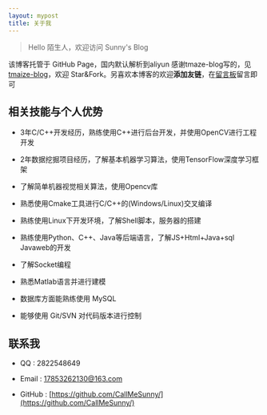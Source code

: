 ```yaml
---
layout: mypost
title: 关于我
---
```


> Hello 陌生人，欢迎访问 Sunny's Blog

该博客托管于 GitHub Page，国内默认解析到aliyun
感谢tmaze-blog写的，见[tmaize-blog](https://github.com/TMaize/tmaize-blog)，欢迎 Star&Fork。另喜欢本博客的欢迎**添加友链**，在[留言板](chat.html)留言即可

## 相关技能与个人优势

- 3年C/C++开发经历，熟练使用C++进行后台开发，并使用OpenCV进行工程开发

- 2年数据挖掘项目经历，了解基本机器学习算法，使用TensorFlow深度学习框架

- 了解简单机器视觉相关算法，使用Opencv库

- 熟悉使用Cmake工具进行C/C++的(Windows/Linux)交叉编译

- 熟练使用Linux下开发环境，了解Shell脚本，服务器的搭建

- 熟练使用Python、C++、Java等后端语言，了解JS+Html+Java+sql Javaweb的开发

- 了解Socket编程 

- 熟悉Matlab语言并进行建模

- 数据库方面能熟练使用 MySQL

- 能够使用 Git/SVN 对代码版本进行控制

## 联系我

- QQ : 2822548649

- Email : [17853262130@163.com](mail.163.com)

- GitHub : [https://github.com/CallMeSunny/](https://github.com/CallMeSunny/)
